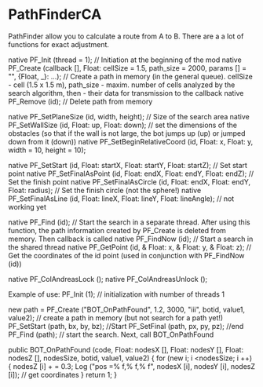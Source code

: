 # PathFinderCA
PathFinder allow you to calculate a route from A to B. There are a a lot of functions for exact adjustment.


native PF_Init (thread = 1); // Initiation at the beginning of the mod
native PF_Create (callback [], Float: cellSize = 1.5, path_size = 2000, params [] = "", {Float, _}: ...); // Create a path in memory (in the general queue). cellSize - cell (1.5 x 1.5 m), path_size - maxim. number of cells analyzed by the search algorithm, then - their data for transmission to the callback
native PF_Remove (id); // Delete path from memory

native PF_SetPlaneSize (id, width, height); // Size of the search area
native PF_SetWallSize (id, Float: up, Float: down); // set the dimensions of the obstacles (so that if the wall is not large, the bot jumps up (up) or jumped down from it (down))
native PF_SetBeginRelativeCoord (id, Float: x, Float: y, width = 10, height = 10);

native PF_SetStart (id, Float: startX, Float: startY, Float: startZ); // Set start point
native PF_SetFinalAsPoint (id, Float: endX, Float: endY, Float: endZ); // Set the finish point
native PF_SetFinalAsCircle (id, Float: endX, Float: endY, Float: radius); // Set the finish circle (not the sphere!)
native PF_SetFinalAsLine (id, Float: lineX, Float: lineY, Float: lineAngle); // not working yet

native PF_Find (id); // Start the search in a separate thread. After using this function, the path information created by PF_Create is deleted from memory. Then callback is called
native PF_FindNow (id); // Start a search in the shared thread
native PF_GetPoint (id, & Float: x, & Float: y, & Float: z); // Get the coordinates of the id point (used in conjunction with PF_FindNow (id))

native PF_ColAndreasLock ();
native PF_ColAndreasUnlock ();




Example of use:
PF_Init (1); // initialization with number of threads 1

new path = PF_Create ("BOT_OnPathFound", 1.2, 3000, "iii", botid, value1, value2); // create a path in memory (but not search for a path yet!)
PF_SetStart (path, bx, by, bz); //Start
PF_SetFinal (path, px, py, pz); //end
PF_Find (path); // start the search. Next, call BOT_OnPathFound

public BOT_OnPathFound (code, Float: nodesX [], Float: nodesY [], Float: nodesZ [], nodesSize, botid, value1, value2)
{
for (new i; i <nodesSize; i ++) {
nodesZ [i] + = 0.3;
Log ("pos =% f,% f,% f", nodesX [i], nodesY [i], nodesZ [i]); // get coordinates
}
return 1;
}
